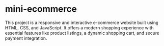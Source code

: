 # mini-ecommerce
This project is a responsive and interactive e-commerce website built using HTML, CSS, and JavaScript. It offers a modern shopping experience with essential features like product listings, a dynamic shopping cart, and secure payment integration.
